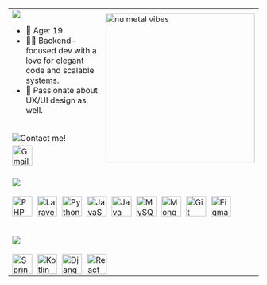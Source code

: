 <div align="center">
  <table>
    <tr>
      <td valign="top" align="left">
        <img src="https://readme-typing-svg.herokuapp.com?font=Fira+Code&duration=3000&pause=1000&color=3ac569&width=435&lines=Hi+there!+I'm+Benjamín.;Welcome+to+my+GitHub+space!" />
        <ul>
          <li>🎂 Age: 19</li>
          <li>🧑‍💻 Backend-focused dev with a love for elegant code and scalable systems.</li>
          <li>🎨 Passionate about UX/UI design as well.</li>
        </ul>
        <br>
        <img src="https://readme-typing-svg.herokuapp.com?font=Fira+Code&duration=3000&pause=1000&color=3ac569&width=200&repeat=false&lines=Contact+me!" alt="Contact me!" />
        <div style="display: flex; align-items: center; margin-top: 5px;">
          <a href="mailto:benjamin.sullca1103@gmail.com" style="text-decoration: none;">
            <img src="https://skillicons.dev/icons?i=gmail&theme=dark" width="40" height="40" alt="Gmail"/>
          </a>
          <span style="width: 20px;"></span> 
          <a href="https://www.linkedin.com/in/benjamin-sullca" style="text-decoration: none;">
          </a>
        </div>
      </td>
      <td>
        <img src="https://media2.giphy.com/media/v1.Y2lkPTc5MGI3NjExOWZldHZkYXBtM3J0ZW9penA2enRocTY1NWZ5ZWl3OHB2bWVtaGRoNCZlcD12MV9pbnRlcm5hbF9naWZfYnlfaWQmY3Q9Zw/OLPQ6z2hlHmwFc4Hso/giphy.gif" width="300" alt="nu metal vibes" />
      </td>
    </tr>
    <tr>
      <td colspan="2" align="left">
        <br>
        <img src="https://readme-typing-svg.herokuapp.com?font=Fira+Code&duration=3000&pause=1000&color=3ac569&repeat=false&width=800&lines=Skills%3A" />
        <br><br>
        <div style="display: flex; flex-wrap: wrap; justify-content: flex-start; gap: 10px;">
          <img src="https://skillicons.dev/icons?i=php&theme=dark" width="40" height="40" alt="PHP"/>
          <img src="https://skillicons.dev/icons?i=laravel&theme=dark" width="40" height="40" alt="Laravel"/>
          <img src="https://skillicons.dev/icons?i=python&theme=dark" width="40" height="40" alt="Python"/>
          <img src="https://skillicons.dev/icons?i=javascript&theme=dark" width="40" height="40" alt="JavaScript"/>
          <img src="https://skillicons.dev/icons?i=java&theme=dark" width="40" height="40" alt="Java"/>
          <img src="https://skillicons.dev/icons?i=mysql&theme=dark" width="40" height="40" alt="MySQL"/>
          <img src="https://skillicons.dev/icons?i=mongodb&theme=dark" width="40" height="40" alt="MongoDB"/>
          <img src="https://skillicons.dev/icons?i=git&theme=dark" width="40" height="40" alt="Git"/>
          <img src="https://skillicons.dev/icons?i=figma&theme=dark" width="40" height="40" alt="Figma"/>
        </div>
        <br><br>
        <img src="https://readme-typing-svg.herokuapp.com?font=Fira+Code&duration=3000&pause=1000&color=3ac569&repeat=false&width=800&lines=Currently+Learning%3A" />
        <br><br>
        <div style="display: flex; flex-wrap: wrap; justify-content: flex-start; gap: 10px;">
          <img src="https://skillicons.dev/icons?i=spring&theme=dark" width="40" height="40" alt="Spring"/>
          <img src="https://skillicons.dev/icons?i=kotlin&theme=dark" width="40" height="40" alt="Kotlin"/>
          <img src="https://skillicons.dev/icons?i=django&theme=dark" width="40" height="40" alt="Django"/>
          <img src="https://skillicons.dev/icons?i=react&theme=dark" width="40" height="40" alt="React"/>
        </div>
      </td>
    </tr>
  </table>
</div>
